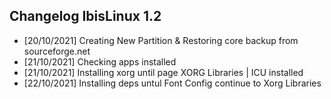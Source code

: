 ## Changelog IbisLinux 1.2


* [20/10/2021] Creating New Partition & Restoring core backup from sourceforge.net
* [21/10/2021] Checking apps installed
* [21/10/2021] Installing xorg until page XORG Libraries | ICU installed
* [22/10/2021] Installing deps untul Font Config continue to Xorg Libraries
